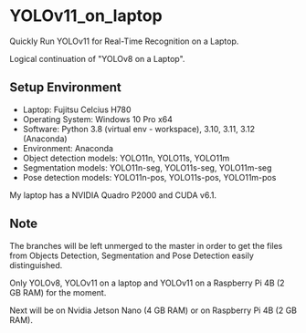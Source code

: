 # YOLOv11_on_laptop
Quickly Run YOLOv11 for Real-Time Recognition on a Laptop.

Logical continuation of "YOLOv8 on a Laptop".

## Setup Environment
* Laptop: Fujitsu Celcius H780
* Operating System: Windows 10 Pro x64
* Software: Python 3.8 (virtual env - workspace), 3.10, 3.11, 3.12 (Anaconda)
* Environment: Anaconda
* Object detection models: YOLO11n, YOLO11s, YOLO11m
* Segmentation models: YOLO11n-seg, YOLO11s-seg, YOLO11m-seg
* Pose detection models: YOLO11n-pos, YOLO11s-pos, YOLO11m-pos

My laptop has a NVIDIA Quadro P2000 and CUDA v6.1.

## Note

The branches will be left unmerged to the master in order to get the files from Objects Detection, Segmentation and Pose Detection easily distinguished.

Only YOLOv8, YOLOv11 on a laptop and YOLOv11 on a Raspberry Pi 4B (2 GB RAM) for the moment.

Next will be on Nvidia Jetson Nano (4 GB RAM) or on Raspberry Pi 4B (2 GB RAM).

